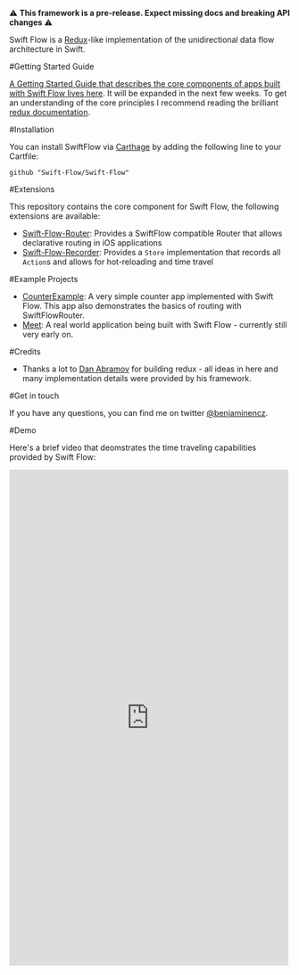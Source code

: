 ⚠️ **This framework is a pre-release. Expect missing docs and breaking API changes** ⚠️

Swift Flow is a [Redux](https://github.com/rackt/redux)-like implementation of the unidirectional data flow architecture in Swift.

#Getting Started Guide

[A Getting Started Guide that describes the core components of apps built with Swift Flow lives here](Readme/GettingStarted.md). It will be expanded in the next few weeks. To get an understanding of the core principles I recommend reading the brilliant [redux documentation](http://rackt.org/redux/).

#Installation

You can install SwiftFlow via [Carthage]() by adding the following line to your Cartfile:

	github "Swift-Flow/Swift-Flow"
	
#Extensions

This repository contains the core component for Swift Flow, the following extensions are available:

- [Swift-Flow-Router](https://github.com/Swift-Flow/Swift-Flow-Router): Provides a SwiftFlow compatible Router that allows declarative routing in iOS applications
- [Swift-Flow-Recorder](https://github.com/Swift-Flow/Swift-Flow-Recorder): Provides a `Store` implementation that records all `Action`s and allows for hot-reloading and time travel

#Example Projects

- [CounterExample](https://github.com/Swift-Flow/CounterExample): A very simple counter app implemented with Swift Flow. This app also demonstrates the basics of routing with SwiftFlowRouter.
- [Meet](https://github.com/Ben-G/Meet): A real world application being built with Swift Flow - currently still very early on.

#Credits

- Thanks a lot to [Dan Abramov](https://github.com/gaearon) for building redux - all ideas in here and many implementation details were provided by his framework.

#Get in touch

If you have any questions, you can find me on twitter [@benjaminencz](https://twitter.com/benjaminencz).


#Demo

Here's a brief video that deomstrates the time traveling capabilities provided by Swift Flow:

<iframe src="https://player.vimeo.com/video/149151908" width="500" height="889" frameborder="0" webkitallowfullscreen mozallowfullscreen allowfullscreen></iframe> <p><a href="https://vimeo.com/149151908">